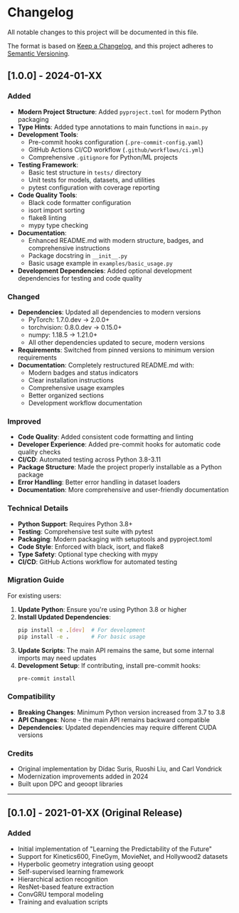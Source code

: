 # Changelog

All notable changes to this project will be documented in this file.

The format is based on [Keep a Changelog](https://keepachangelog.com/en/1.0.0/),
and this project adheres to [Semantic Versioning](https://semver.org/spec/v2.0.0.html).

## [1.0.0] - 2024-01-XX

### Added
- **Modern Project Structure**: Added `pyproject.toml` for modern Python packaging
- **Type Hints**: Added type annotations to main functions in `main.py`
- **Development Tools**: 
  - Pre-commit hooks configuration (`.pre-commit-config.yaml`)
  - GitHub Actions CI/CD workflow (`.github/workflows/ci.yml`)
  - Comprehensive `.gitignore` for Python/ML projects
- **Testing Framework**: 
  - Basic test structure in `tests/` directory
  - Unit tests for models, datasets, and utilities
  - pytest configuration with coverage reporting
- **Code Quality Tools**:
  - Black code formatter configuration
  - isort import sorting
  - flake8 linting
  - mypy type checking
- **Documentation**: 
  - Enhanced README.md with modern structure, badges, and comprehensive instructions
  - Package docstring in `__init__.py`
  - Basic usage example in `examples/basic_usage.py`
- **Development Dependencies**: Added optional development dependencies for testing and code quality

### Changed
- **Dependencies**: Updated all dependencies to modern versions
  - PyTorch: 1.7.0.dev → 2.0.0+
  - torchvision: 0.8.0.dev → 0.15.0+
  - numpy: 1.18.5 → 1.21.0+
  - All other dependencies updated to secure, modern versions
- **Requirements**: Switched from pinned versions to minimum version requirements
- **Documentation**: Completely restructured README.md with:
  - Modern badges and status indicators
  - Clear installation instructions
  - Comprehensive usage examples
  - Better organized sections
  - Development workflow documentation

### Improved
- **Code Quality**: Added consistent code formatting and linting
- **Developer Experience**: Added pre-commit hooks for automatic code quality checks
- **CI/CD**: Automated testing across Python 3.8-3.11
- **Package Structure**: Made the project properly installable as a Python package
- **Error Handling**: Better error handling in dataset loaders
- **Documentation**: More comprehensive and user-friendly documentation

### Technical Details
- **Python Support**: Requires Python 3.8+
- **Testing**: Comprehensive test suite with pytest
- **Packaging**: Modern packaging with setuptools and pyproject.toml
- **Code Style**: Enforced with black, isort, and flake8
- **Type Safety**: Optional type checking with mypy
- **CI/CD**: GitHub Actions workflow for automated testing

### Migration Guide
For existing users:

1. **Update Python**: Ensure you're using Python 3.8 or higher
2. **Install Updated Dependencies**: 
   ```bash
   pip install -e .[dev]  # For development
   pip install -e .       # For basic usage
   ```
3. **Update Scripts**: The main API remains the same, but some internal imports may need updates
4. **Development Setup**: If contributing, install pre-commit hooks:
   ```bash
   pre-commit install
   ```

### Compatibility
- **Breaking Changes**: Minimum Python version increased from 3.7 to 3.8
- **API Changes**: None - the main API remains backward compatible
- **Dependencies**: Updated dependencies may require different CUDA versions

### Credits
- Original implementation by Dídac Suris, Ruoshi Liu, and Carl Vondrick
- Modernization improvements added in 2024
- Built upon DPC and geoopt libraries

---

## [0.1.0] - 2021-01-XX (Original Release)

### Added
- Initial implementation of "Learning the Predictability of the Future"
- Support for Kinetics600, FineGym, MovieNet, and Hollywood2 datasets
- Hyperbolic geometry integration using geoopt
- Self-supervised learning framework
- Hierarchical action recognition
- ResNet-based feature extraction
- ConvGRU temporal modeling
- Training and evaluation scripts